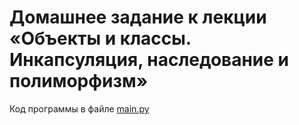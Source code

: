 # Домашнее задание к лекции «Объекты и классы. Инкапсуляция, наследование и полиморфизм»
Код программы в файле [main.py](https://github.com/PVLKorobov/ObjectsAndClasses-HW/blob/main/main.py)